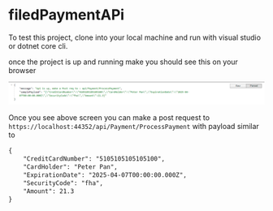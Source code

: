 # filedPaymentAPi

To test this project, clone into your local machine and run with visual studio or dotnet core cli.

once the project is up and running make you should see this on your browser

![Screenshot](images/home.png)

Once you see above screen you can make a post request to `https://localhost:44352/api/Payment/ProcessPayment` with payload similar to 

```
{
	"CreditCardNumber": "5105105105105100",
	"CardHolder": "Peter Pan",
	"ExpirationDate": "2025-04-07T00:00:00.000Z",
	"SecurityCode": "fha",
	"Amount": 21.3
}

```
